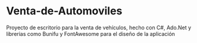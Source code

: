 # Venta-de-Automoviles
Proyecto de escritorio para la venta de vehículos, hecho con C#, Ado.Net y librerias como Bunifu y FontAwesome para el diseño de la aplicación
